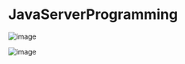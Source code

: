 # JavaServerProgramming
 
 ![image](https://github.com/Varanasi-Software-Junction/Java-Server-Programming/assets/68769644/b53551c6-dea5-463e-ab93-a1fc05425100)

 
 ![image](https://github.com/Varanasi-Software-Junction/Java-Server-Programming/assets/68769644/5b719ed4-38e5-4289-8436-b0ecb455e6e4)

